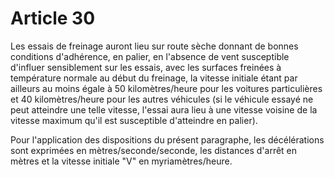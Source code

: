 # Article 30

Les essais de freinage auront lieu sur route sèche donnant de bonnes conditions d'adhérence, en palier, en l'absence de vent susceptible d'influer sensiblement sur les essais, avec les surfaces freinées à température normale au début du freinage, la vitesse initiale étant par ailleurs au moins égale à 50 kilomètres/heure pour les voitures particulières et 40 kilomètres/heure pour les autres véhicules (si le véhicule essayé ne peut atteindre une telle vitesse, l'essai aura lieu à une vitesse voisine de la vitesse maximum qu'il est susceptible d'atteindre en palier).

Pour l'application des dispositions du présent paragraphe, les décélérations sont exprimées en mètres/seconde/seconde, les distances d'arrêt en mètres et la vitesse initiale "V" en myriamètres/heure.
